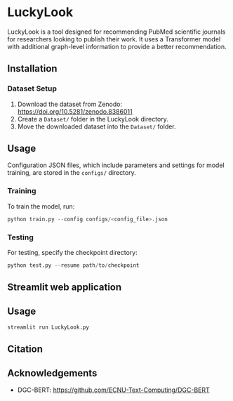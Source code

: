 # LuckyLook

LuckyLook is a tool designed for recommending PubMed scientific journals for researchers looking to publish their work. It uses a Transformer model with additional graph-level information
to provide a better recommendation.

## Installation

### Dataset Setup

1. Download the dataset from Zenodo: https://doi.org/10.5281/zenodo.8386011
2. Create a `Dataset/` folder in the LuckyLook directory.
3. Move the downloaded dataset into the `Dataset/` folder.

## Usage

Configuration JSON files, which include parameters and settings for model training, are stored in the `configs/` directory.

### Training

To train the model, run:

```python
python train.py --config configs/<config_file>.json
```

### Testing

For testing, specify the checkpoint directory:

```python
python test.py --resume path/to/checkpoint
```

## Streamlit web application

## Usage

```python
streamlit run LuckyLook.py
```

## Citation

## Acknowledgements

- DGC-BERT: https://github.com/ECNU-Text-Computing/DGC-BERT
